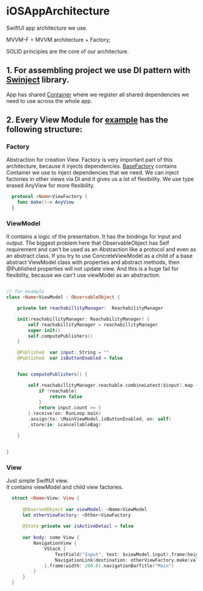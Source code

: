 # iOSAppArchitecture

SwiftUI app architecture we use.

MVVM-F = MVVM architecture + Factory;

SOLID principles are the core of our architecture.


## 1. For assembling project we use DI pattern with [Swinject](https://github.com/Swinject/Swinject) library.

App has shared [Container](https://github.com/Swinject/Swinject/blob/master/Documentation/DIContainer.md) where we register all shared dependencies we need to use across the whole app.

## 2. Every View Module for [example](https://github.com/techpro-studio/SwiftUIAppArchitecture/tree/master/SwiftUIAppArchitecture/Main) has the following structure:

### Factory 
  Abstraction for creation View. Factory is very important part of this architecture, because it injects dependencies. 
 [BaseFactory](https://github.com/techpro-studio/RCKit/blob/master/Sources/RCKit/BaseFactory.swift) contains Container we use to inject dependencies that we need.
 We can inject factories in other views via DI and it gives us a lot of flexibility. We use type erased AnyView for more flexibility.
  
```swift
  protocol <Name>ViewFactory {
    func make()-> AnyView
  } 
```

### ViewModel
  It contains a logic of the presentation. It has the bindings for input and output.
  The biggest problem here that ObservableObject has Self requirement and can't be used as an Abstraction like a protocol and even as 
  an abstract class. If you try to use ConcreteViewModel as a child of a base abstract ViewModel class with properties and abstract methods, 
  then @Published properties  will not update view. And this is a huge fail for flexibility,
   because we can't use viewModel as an abstraction.
 
 ```swift
 
 // for example
 class <Name>ViewModel : ObservableObject {
 
     private let reachabillityManager:  ReachabilityManager
 
     init(reachabillityManager: ReachabilityManager) {
         self.reachabillityManager = reachabillityManager
         super.init()
         self.computePublishers()
     }
 
     @Published  var input: String = ""
     @Published  var isButtonEnabled = false
 
 
     func computePublishers() {
 
         self.reachabillityManager.reachable.combineLatest($input).map { (reachable, input) -> Bool in
             if !reachable{
                 return false
             }
             return input.count >= 5
         }.receive(on: RunLoop.main)
         .assign(to: \MainViewModel.isButtonEnabled, on: self)
         .store(in: &cancellableBag)
 
     }
 
 
 }
  ```
  
### View 
Just simple SwiftUI view.   
It contains viewModel and child view factories.
  
  ```swift
    struct <Name>View: View {
    
        @ObservedObject var viewModel: <Name>ViewModel
        let otherViewFactory: <Other>ViewFactory
    
        @State private var isActiveDetail = false
    
        var body: some View {
            NavigationView {
                VStack {
                    TextField("Input", text: $viewModel.input).frame(height: 50.0)
                    NavigationLink(destination: otherViewFactory.make(value: viewModel.input), isActive: $isActiveDetail, label: {Text("GO!")}).disabled(!viewModel.isButtonEnabled)
                }.frame(width: 200.0).navigationBarTitle("Main")
            }
        }
    }
  ```
  

  
  
  
  
  
  






